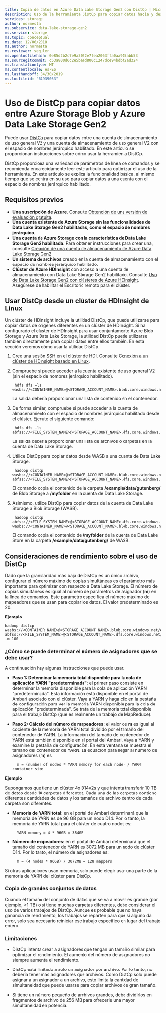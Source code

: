 ```yaml
---
title: Copia de datos en Azure Data Lake Storage Gen2 con DistCp | Microsoft Docs
description: Uso de la herramienta DistCp para copiar datos hacia y desde Data Lake Storage Gen2
services: storage
author: normesta
ms.subservice: data-lake-storage-gen2
ms.service: storage
ms.topic: conceptual
ms.date: 12/06/2018
ms.author: normesta
ms.reviewer: seguler
ms.openlocfilehash: 0e85d2b2c7e9a3022e7fea2063ffa0aa915abb53
ms.sourcegitcommit: c53a800d6c2e5baad800c1247dce94bdbf2ad324
ms.translationtype: MT
ms.contentlocale: es-ES
ms.lasthandoff: 04/30/2019
ms.locfileid: "64939053"
---
```

# <a name="use-distcp-to-copy-data-between-azure-storage-blobs-and-azure-data-lake-storage-gen2"></a>Uso de DistCp para copiar datos entre Azure Storage Blob y Azure Data Lake Storage Gen2

Puede usar [DistCp](https://hadoop.apache.org/docs/stable/hadoop-distcp/DistCp.html) para copiar datos entre una cuenta de almacenamiento de uso general V2 y una cuenta de almacenamiento de uso general V2 con el espacio de nombres jerárquico habilitado. En este artículo se proporcionan instrucciones sobre cómo usar la herramienta DistCp.

DistCp proporciona una variedad de parámetros de línea de comandos y se recomienda encarecidamente leer este artículo para optimizar el uso de la herramienta. En este artículo se explica la funcionalidad básica, al mismo tiempo que se centra en su uso para copiar datos a una cuenta con el espacio de nombres jerárquico habilitado.

## <a name="prerequisites"></a>Requisitos previos

* **Una suscripción de Azure**. Consulte [Obtención de una versión de evaluación gratuita](https://azure.microsoft.com/pricing/free-trial/).
* **Una cuenta existente de Azure Storage sin las funcionalidades de Data Lake Storage Gen2 habilitadas, como el espacio de nombres jerárquico**.
* **Una cuenta de Azure Storage con la característica de Data Lake Storage Gen2 habilitada**. Para obtener instrucciones para crear una, consulte [Creación de una cuenta de almacenamiento de Azure Data Lake Storage Gen2](data-lake-storage-quickstart-create-account.md)
* **Un sistema de archivos** creado en la cuenta de almacenamiento con el espacio de nombres jerárquico habilitado.
* **Clúster de Azure HDInsight** con acceso a una cuenta de almacenamiento con Data Lake Storage Gen2 habilitado. Consulte [Uso de Data Lake Storage Gen2 con clústeres de Azure HDInsight](https://docs.microsoft.com/azure/hdinsight/hdinsight-hadoop-use-data-lake-storage-gen2?toc=%2fazure%2fstorage%2fblobs%2ftoc.json). Asegúrese de habilitar el Escritorio remoto para el clúster.

## <a name="use-distcp-from-an-hdinsight-linux-cluster"></a>Usar DistCp desde un clúster de HDInsight de Linux

Un clúster de HDInsight incluye la utilidad DistCp, que puede utilizarse para copiar datos de orígenes diferentes en un clúster de HDInsight. Si ha configurado el clúster de HDInsight para usar conjuntamente Azure Blob Storage y Azure Data Lake Storage, la utilidad DistCp puede utilizarse también directamente para copiar datos entre ellos también. En esta sección veremos cómo usar la utilidad DistCp.

1. Cree una sesión SSH en el clúster de HDI. Consulte [Conexión a un clúster de HDInsight basado en Linux](../../hdinsight/hdinsight-hadoop-linux-use-ssh-unix.md).

2. Compruebe si puede acceder a la cuenta existente de uso general V2 (sin el espacio de nombres jerárquico habilitado).

        hdfs dfs –ls wasbs://<CONTAINER_NAME>@<STORAGE_ACCOUNT_NAME>.blob.core.windows.net/

    La salida debería proporcionar una lista de contenido en el contenedor.

3. De forma similar, compruebe si puede acceder a la cuenta de almacenamiento con el espacio de nombres jerárquico habilitado desde el clúster. Ejecute el siguiente comando:

        hdfs dfs -ls abfss://<FILE_SYSTEM_NAME>@<STORAGE_ACCOUNT_NAME>.dfs.core.windows.net/

    La salida debería proporcionar una lista de archivos o carpetas en la cuenta de Data Lake Storage.

4. Utilice DistCp para copiar datos desde WASB a una cuenta de Data Lake Storage.

        hadoop distcp wasbs://<CONTAINER_NAME>@<STORAGE_ACCOUNT_NAME>.blob.core.windows.net/example/data/gutenberg abfss://<FILE_SYSTEM_NAME>@<STORAGE_ACCOUNT_NAME>.dfs.core.windows.net/myfolder

    El comando copia el contenido de la carpeta **/example/data/gutenberg/** de Blob Storage a **/myfolder** en la cuenta de Data Lake Storage.

5. Asimismo, utilice DistCp para copiar datos de la cuenta de Data Lake Storage a Blob Storage (WASB).

        hadoop distcp abfss://<FILE_SYSTEM_NAME>@<STORAGE_ACCOUNT_NAME>.dfs.core.windows.net/myfolder wasbs://<CONTAINER_NAME>@<STORAGE_ACCOUNT_NAME>.blob.core.windows.net/example/data/gutenberg

    El comando copia el contenido de **/myfolder** de la cuenta de Data Lake Store en la carpeta **/example/data/gutenberg/** de WASB.

## <a name="performance-considerations-while-using-distcp"></a>Consideraciones de rendimiento sobre el uso de DistCp

Dado que la granularidad más baja de DistCp es un único archivo, configurar el número máximo de copias simultáneas es el parámetro más importante para optimizar con respecto a Data Lake Storage. El número de copias simultáneas es igual al número de parámetros de asignador (**m**) en la línea de comandos. Este parámetro especifica el número máximo de mapeadores que se usan para copiar los datos. El valor predeterminado es 20.

**Ejemplo**

    hadoop distcp wasbs://<CONTAINER_NAME>@<STORAGE_ACCOUNT_NAME>.blob.core.windows.net/example/data/gutenberg abfss://<FILE_SYSTEM_NAME>@<STORAGE_ACCOUNT_NAME>.dfs.core.windows.net/myfolder -m 100

### <a name="how-do-i-determine-the-number-of-mappers-to-use"></a>¿Cómo se puede determinar el número de asignadores que se debe usar?

A continuación hay algunas instrucciones que puede usar.

* **Paso 1: Determinar la memoria total disponible para la cola de aplicación YARN "predeterminada"**: el primer paso consiste en determinar la memoria disponible para la cola de aplicación YARN "predeterminada". Esta información está disponible en el portal de Ambari asociado con el clúster. Vaya a YARN y haga clic en la pestaña de configuración para ver la memoria YARN disponible para la cola de aplicación "predeterminada". Se trata de la memoria total disponible para el trabajo DistCp (que es realmente un trabajo de MapReduce).

* **Paso 2: Cálculo del número de mapeadores**: el valor de **m** es igual al cociente de la memoria de YARN total dividido por el tamaño del contenedor de YARN. La información del tamaño de contenedor de YARN está también disponible en el portal del Ambari. Vaya a YARN y examine la pestaña de configuración. En esta ventana se muestra el tamaño del contenedor de YARN. La ecuación para llegar al número de asignadores (**m**) es

        m = (number of nodes * YARN memory for each node) / YARN container size

**Ejemplo**

Supongamos que tiene un clúster 4x D14v2s y que intenta transferir 10 TB de datos desde 10 carpetas diferentes. Cada una de las carpetas contiene diferentes cantidades de datos y los tamaños de archivo dentro de cada carpeta son diferentes.

* **Memoria de YARN total**: en el portal de Ambari determinará que la memoria de YARN es de 96 GB para un nodo D14. Por lo tanto, la memoria de YARN total para el clúster de cuatro nodos es: 

        YARN memory = 4 * 96GB = 384GB

* **Número de mapeadores**: en el portal de Ambari determinará que el tamaño del contenedor de YARN es 3072 MB para un nodo de clúster D14. Por lo tanto, el número de asignadores es:

        m = (4 nodes * 96GB) / 3072MB = 128 mappers

Si otras aplicaciones usan memoria, solo puede elegir usar una parte de la memoria de YARN del clúster para DistCp.

### <a name="copying-large-datasets"></a>Copia de grandes conjuntos de datos

Cuando el tamaño del conjunto de datos que se va a mover es grande (por ejemplo, >1 TB) o si tiene muchas carpetas diferentes, debe considerar el uso de varios trabajos de DistCp. Aunque es probable que no haya ganancia de rendimiento, los trabajos se reparten para que si alguno da error, solo sea necesario reiniciar ese trabajo específico en lugar del trabajo entero.

### <a name="limitations"></a>Limitaciones

* DistCp intenta crear a asignadores que tengan un tamaño similar para optimizar el rendimiento. El aumento del número de asignadores no siempre aumenta el rendimiento.

* DistCp está limitado a solo un asignador por archivo. Por lo tanto, no debería tener más asignadores que archivos. Como DistCp solo puede asignar a un asignador a un archivo, esto limita la cantidad de simultaneidad que puede usarse para copiar archivos de gran tamaño.

* Si tiene un número pequeño de archivos grandes, debe dividirlos en fragmentos de archivo de 256 MB para ofrecerle una mayor simultaneidad en potencia.
